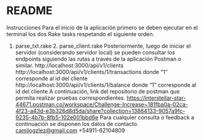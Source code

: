 # README

Instrucciones
Para el inicio de la aplicación primero se deben ejecutar en el terminal los dos Rake tasks respetando el siguiente orden.
1. parse_txt.rake 2. parse_client.rake
Posteriormente, luego de iniciar el servidor (considerando servidor local) se pueden consultar los endpoints siguiendo las rutas a través de la aplicación Postman o similar. 
http://localhost:3000/api/v1/clients 
http://localhost:3000/api/v1/clients/1/transactions  donde “1” corresponde al id del cliente 
http://localhost:3000/api/v1/clients/1/balance donde “1” corresponde al id del cliente
A continuación, link del repositorio de postman que permita realizar pruebas correspondientes. 
https://interstellar-star-44671.postman.co/workspace/Challenge-Increase~181fba0a-02ca-4f23-a43d-e3b326d8d5da/share?collection=13864133-9057a9fc-9235-4b7b-8fb5-102e001bbd6e 
Para cualquier consulta o feedback a continuación se disponen los datos de contacto.
camilogzlez@gmail.com
+54911-62104809

